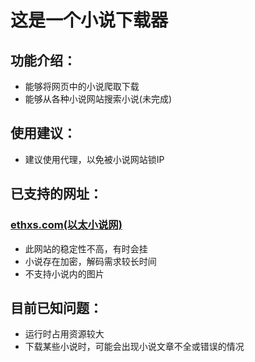 # 这是一个小说下载器

## 功能介绍：

- 能够将网页中的小说爬取下载
- 能够从各种小说网站搜索小说(未完成)

## 使用建议：
- 建议使用代理，以免被小说网站锁IP

## 已支持的网址：

### [ethxs.com(以太小说网)](http://ethxs.com)

- 此网站的稳定性不高，有时会挂
- 小说存在加密，解码需求较长时间
- 不支持小说内的图片

## 目前已知问题：

- 运行时占用资源较大
- 下载某些小说时，可能会出现小说文章不全或错误的情况

